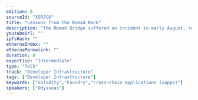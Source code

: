 ```yaml
---
edition: 6
sourceId: "XSRJCU"
title: "Lessons from the Nomad Hack"
description: "The Nomad Bridge suffered an incident in early August, resulting in about $190M in cryptocurrencies lost. We will see how the Nomad Bridge was able to get hacked and how it relates to the Nomad Protocol. Finally, we will share learnings and insights we got from this incident, actionable tips that all protocols should take into serious consideration in order to reduce the probability of a potential hack."
youtubeUrl: ""
ipfsHash: ""
ethernaIndex: ""
ethernaPermalink: ""
duration: 0
expertise: "Intermediate"
type: "Talk"
track: "Developer Infrastructure"
tags: ["Developer Infrastructure"]
keywords: ["Solidity","Foundry","cross-chain applications (xapps)"]
speakers: ["Odysseas"]
---
```


